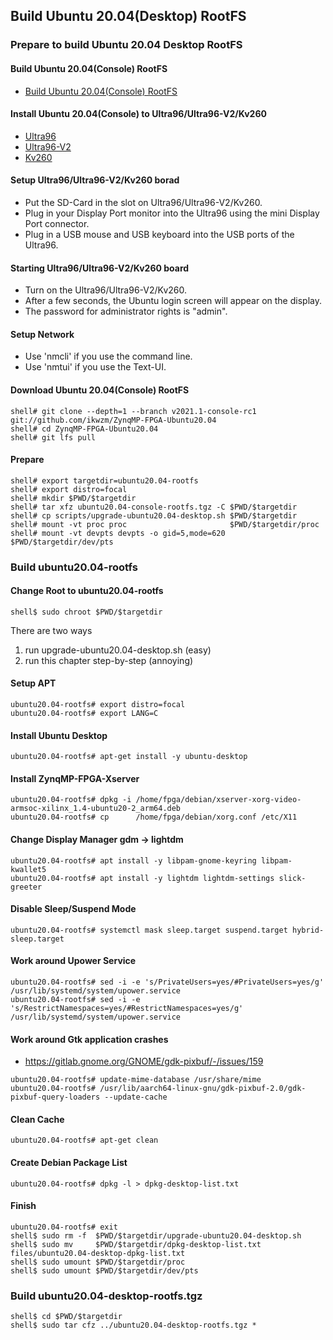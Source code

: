 ## Build Ubuntu 20.04(Desktop) RootFS

### Prepare to build Ubuntu 20.04 Desktop RootFS

#### Build Ubuntu 20.04(Console) RootFS

 * [Build Ubuntu 20.04(Console) RootFS](./ubuntu20.04-console.md)

#### Install Ubuntu 20.04(Console) to Ultra96/Ultra96-V2/Kv260

 * [Ultra96](../install/ultra96-console.md)
 * [Ultra96-V2](../install/ultra96v2-console.md)
 * [Kv260](../install/kv260-console.md)

#### Setup Ultra96/Ultra96-V2/Kv260 borad

 * Put the SD-Card in the slot on Ultra96/Ultra96-V2/Kv260.
 * Plug in your Display Port monitor into the Ultra96 using the mini Display Port connector.
 * Plug in a USB mouse and USB keyboard into the USB ports of the Ultra96.

#### Starting Ultra96/Ultra96-V2/Kv260 board

 * Turn on the Ultra96/Ultra96-V2/Kv260.
 * After a few seconds, the Ubuntu login screen will appear on the display.
 * The password for administrator rights is "admin".
   
#### Setup Network

 * Use 'nmcli' if you use the command line.
 * Use 'nmtui' if you use the Text-UI.

#### Download Ubuntu 20.04(Console) RootFS

```console
shell# git clone --depth=1 --branch v2021.1-console-rc1 git://github.com/ikwzm/ZynqMP-FPGA-Ubuntu20.04
shell# cd ZynqMP-FPGA-Ubuntu20.04
shell# git lfs pull
```

#### Prepare 

```console
shell# export targetdir=ubuntu20.04-rootfs
shell# export distro=focal
shell# mkdir $PWD/$targetdir
shell# tar xfz ubuntu20.04-console-rootfs.tgz -C $PWD/$targetdir
shell# cp scripts/upgrade-ubuntu20.04-desktop.sh $PWD/$targetdir
shell# mount -vt proc proc                       $PWD/$targetdir/proc
shell# mount -vt devpts devpts -o gid=5,mode=620 $PWD/$targetdir/dev/pts
```

### Build ubuntu20.04-rootfs

#### Change Root to ubuntu20.04-rootfs

```console
shell$ sudo chroot $PWD/$targetdir
```

There are two ways

1. run upgrade-ubuntu20.04-desktop.sh (easy)
2. run this chapter step-by-step (annoying)

#### Setup APT

````console
ubuntu20.04-rootfs# export distro=focal
ubuntu20.04-rootfs# export LANG=C
````
#### Install Ubuntu Desktop

```console
ubuntu20.04-rootfs# apt-get install -y ubuntu-desktop
```

#### Install ZynqMP-FPGA-Xserver

```console
ubuntu20.04-rootfs# dpkg -i /home/fpga/debian/xserver-xorg-video-armsoc-xilinx_1.4-ubuntu20-2_arm64.deb
ubuntu20.04-rootfs# cp      /home/fpga/debian/xorg.conf /etc/X11
```

#### Change Display Manager gdm -> lightdm

```console
ubuntu20.04-rootfs# apt install -y libpam-gnome-keyring libpam-kwallet5
ubuntu20.04-rootfs# apt install -y lightdm lightdm-settings slick-greeter
```

#### Disable Sleep/Suspend Mode

```console
ubuntu20.04-rootfs# systemctl mask sleep.target suspend.target hybrid-sleep.target
```

#### Work around Upower Service 

```console
ubuntu20.04-rootfs# sed -i -e 's/PrivateUsers=yes/#PrivateUsers=yes/g'             /usr/lib/systemd/system/upower.service
ubuntu20.04-rootfs# sed -i -e 's/RestrictNamespaces=yes/#RestrictNamespaces=yes/g' /usr/lib/systemd/system/upower.service
```

#### Work around Gtk application crashes

 * https://gitlab.gnome.org/GNOME/gdk-pixbuf/-/issues/159

```console
ubuntu20.04-rootfs# update-mime-database /usr/share/mime
ubuntu20.04-rootfs# /usr/lib/aarch64-linux-gnu/gdk-pixbuf-2.0/gdk-pixbuf-query-loaders --update-cache
```

#### Clean Cache

```console
ubuntu20.04-rootfs# apt-get clean
```

#### Create Debian Package List

```console
ubuntu20.04-rootfs# dpkg -l > dpkg-desktop-list.txt
```

#### Finish

```console
ubuntu20.04-rootfs# exit
shell$ sudo rm -f  $PWD/$targetdir/upgrade-ubuntu20.04-desktop.sh
shell$ sudo mv     $PWD/$targetdir/dpkg-desktop-list.txt files/ubuntu20.04-desktop-dpkg-list.txt
shell$ sudo umount $PWD/$targetdir/proc
shell$ sudo umount $PWD/$targetdir/dev/pts
```

### Build ubuntu20.04-desktop-rootfs.tgz

```console
shell$ cd $PWD/$targetdir
shell$ sudo tar cfz ../ubuntu20.04-desktop-rootfs.tgz *
```

